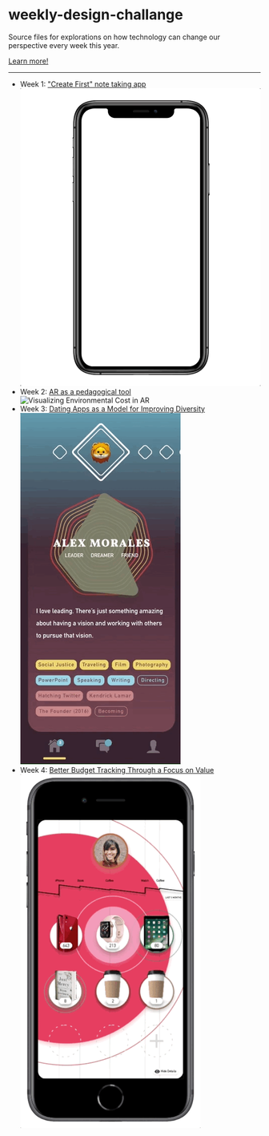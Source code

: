 # weekly-design-challange
Source files for explorations on how technology can change our perspective every week this year. 

[Learn more!](https://medium.com/@jssolichin/new-year-new-tree-af52f4f86c6f)

------

* Week 1: ["Create First" note taking app](https://medium.com/@jssolichin/noteworthy-start-53508ba842cd)
![Note Taking App](Images/1.gif)
* Week 2: [AR as a pedagogical tool](https://medium.com/@jssolichin/ar-as-a-pedagogical-tool-6969b3431a77)
![Visualizing Environmental Cost in AR](Images/2.gif)
* Week 3: [Dating Apps as a Model for Improving Diversity](https://medium.com/@jssolichin/thinking-about-diversity-bachelor-edition-423a262802ce)
![Improving Diversity by Connecting People via app](Images/3.gif)
* Week 4: [Better Budget Tracking Through a Focus on Value](https://medium.com/@jssolichin/budgeting-for-value-cc48432c20d4)
![Budget Tracking App](Images/4.gif)
